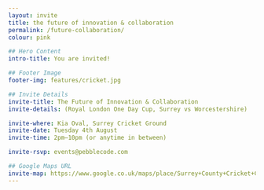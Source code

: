 ```yaml
---
layout: invite
title: the future of innovation & collaboration
permalink: /future-collaboration/
colour: pink

## Hero Content
intro-title: You are invited!

## Footer Image
footer-img: features/cricket.jpg

## Invite Details
invite-title: The Future of Innovation & Collaboration
invite-details: (Royal London One Day Cup, Surrey vs Worcestershire)

invite-where: Kia Oval, Surrey Cricket Ground
invite-date: Tuesday 4th August
invite-time: 2pm–10pm (or anytime in between)

invite-rsvp: events@pebblecode.com

## Google Maps URL
invite-map: https://www.google.co.uk/maps/place/Surrey+County+Cricket+Club/@51.483612,-0.11492,15z/data=!4m2!3m1!1s0x0:0xf09a6ef184954e68?sa=X&ved=0CJABEPwSMA1qFQoTCKatle_TlMYCFckj2wodDEYAbw
---
```

